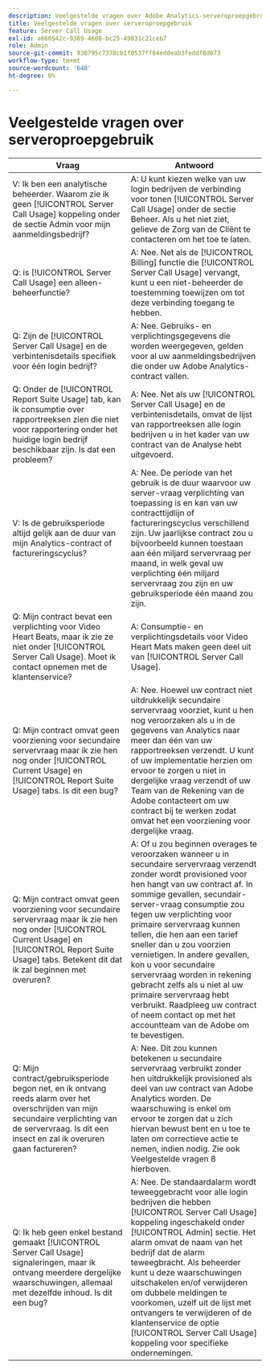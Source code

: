 ```yaml
---
description: Veelgestelde vragen over Adobe Analytics-serveroproepgebruik
title: Veelgestelde vragen over serveroproepgebruik
feature: Server Call Usage
exl-id: a660542c-9389-4608-bc25-49831c21ceb7
role: Admin
source-git-commit: 938795c7378cb1f0537ff84eddeab3feddf8d073
workflow-type: tm+mt
source-wordcount: '648'
ht-degree: 0%

---
```


# Veelgestelde vragen over serveroproepgebruik

| Vraag | Antwoord |
|--- |--- |
| V: Ik ben een analytische beheerder. Waarom zie ik geen [!UICONTROL Server Call Usage] koppeling onder de sectie Admin voor mijn aanmeldingsbedrijf? | A: U kunt kiezen welke van uw login bedrijven de verbinding voor tonen [!UICONTROL Server Call Usage] onder de sectie Beheer. Als u het niet ziet, gelieve de Zorg van de Cliënt te contacteren om het toe te laten. |
| Q: is [!UICONTROL Server Call Usage] een alleen-beheerfunctie? | A: Nee. Net als de [!UICONTROL Billing] functie die [!UICONTROL Server Call Usage] vervangt, kunt u een niet-beheerder de toestemming toewijzen om tot deze verbinding toegang te hebben. |
| Q: Zijn de [!UICONTROL Server Call Usage] en de verbintenisdetails specifiek voor één login bedrijf? | A: Nee. Gebruiks- en verplichtingsgegevens die worden weergegeven, gelden voor al uw aanmeldingsbedrijven die onder uw Adobe Analytics-contract vallen. |
| Q: Onder de [!UICONTROL Report Suite Usage] tab, kan ik consumptie over rapportreeksen zien die niet voor rapportering onder het huidige login bedrijf beschikbaar zijn. Is dat een probleem? | A: Nee. Net als uw [!UICONTROL Server Call Usage] en de verbintenisdetails, omvat de lijst van rapportreeksen alle login bedrijven u in het kader van uw contract van de Analyse hebt uitgevoerd. |
| V: Is de gebruiksperiode altijd gelijk aan de duur van mijn Analytics-contract of factureringscyclus? | A: Nee. De periode van het gebruik is de duur waarvoor uw server-vraag verplichting van toepassing is en kan van uw contracttijdlijn of factureringscyclus verschillend zijn. Uw jaarlijkse contract zou u bijvoorbeeld kunnen toestaan aan één miljard servervraag per maand, in welk geval uw verplichting één miljard servervraag zou zijn en uw gebruiksperiode één maand zou zijn. |
| Q: Mijn contract bevat een verplichting voor Video Heart Beats, maar ik zie ze niet onder [!UICONTROL Server Call Usage]. Moet ik contact opnemen met de klantenservice? | A: Consumptie- en verplichtingsdetails voor Video Heart Mats maken geen deel uit van [!UICONTROL Server Call Usage]. |
| Q: Mijn contract omvat geen voorziening voor secundaire servervraag maar ik zie hen nog onder [!UICONTROL Current Usage] en [!UICONTROL Report Suite Usage] tabs. Is dit een bug? | A: Nee. Hoewel uw contract niet uitdrukkelijk secundaire servervraag voorziet, kunt u hen nog veroorzaken als u in de gegevens van Analytics naar meer dan één van uw rapportreeksen verzendt. U kunt of uw implementatie herzien om ervoor te zorgen u niet in dergelijke vraag verzendt of uw Team van de Rekening van de Adobe contacteert om uw contract bij te werken zodat omvat het een voorziening voor dergelijke vraag. |
| Q: Mijn contract omvat geen voorziening voor secundaire servervraag maar ik zie hen nog onder [!UICONTROL Current Usage] en [!UICONTROL Report Suite Usage] tabs. Betekent dit dat ik zal beginnen met overuren? | A: Of u zou beginnen overages te veroorzaken wanneer u in secundaire servervraag verzendt zonder wordt provisioned voor hen hangt van uw contract af. In sommige gevallen, secundair-server-vraag consumptie zou tegen uw verplichting voor primaire servervraag kunnen tellen, die hen aan een tarief sneller dan u zou voorzien vernietigen. In andere gevallen, kon u voor secundaire servervraag worden in rekening gebracht zelfs als u niet al uw primaire servervraag hebt verbruikt. Raadpleeg uw contract of neem contact op met het accountteam van de Adobe om te bevestigen. |
| Q: Mijn contract/gebruiksperiode begon net, en ik ontvang reeds alarm over het overschrijden van mijn secundaire verplichting van de servervraag. Is dit een insect en zal ik overuren gaan factureren? | A: Nee. Dit zou kunnen betekenen u secundaire servervraag verbruikt zonder hen uitdrukkelijk provisioned als deel van uw contract van Adobe Analytics worden. De waarschuwing is enkel om ervoor te zorgen dat u zich hiervan bewust bent en u toe te laten om correctieve actie te nemen, indien nodig. Zie ook Veelgestelde vragen 8 hierboven. |
| Q: Ik heb geen enkel bestand gemaakt [!UICONTROL Server Call Usage] signaleringen, maar ik ontvang meerdere dergelijke waarschuwingen, allemaal met dezelfde inhoud. Is dit een bug? | A: Nee. De standaardalarm wordt teweeggebracht voor alle login bedrijven die hebben [!UICONTROL Server Call Usage] koppeling ingeschakeld onder [!UICONTROL Admin] sectie. Het alarm omvat de naam van het bedrijf dat de alarm teweegbracht. Als beheerder kunt u deze waarschuwingen uitschakelen en/of verwijderen om dubbele meldingen te voorkomen, uzelf uit de lijst met ontvangers te verwijderen of de klantenservice de optie [!UICONTROL Server Call Usage] koppeling voor specifieke ondernemingen. |
